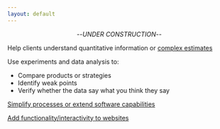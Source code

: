 ```yaml
---
layout: default
---
```

<p style="text-align: center;">--<i>UNDER CONSTRUCTION</i>--</p>

Help clients understand quantitative information or [complex estimates](/assets/guesstimator/guesstimatorTruck.html)
<!-- NOT DONE: Create calculator for Real Estate pricing -->


Use experiments and data analysis to:
* Compare products or strategies
* Identify weak points
* Verify whether the data say what you think they say


[Simplify processes or extend software capabilities](/tools/01_TrainingHistory/)
<!-- Link to a description of sheet for Noel -->


[Add functionality/interactivity to websites](/assets/Examples)
<!-- Link to a page with quiz generator and vector visualization in iFrame -->







